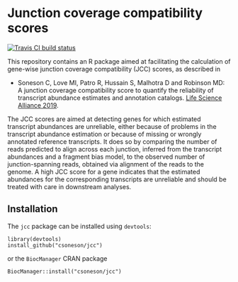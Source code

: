# Junction coverage compatibility scores

[![Travis CI build status](https://travis-ci.org/csoneson/jcc.svg?branch=master)](https://travis-ci.org/csoneson/jcc)
<!--[![Codecov.io coverage status](https://codecov.io/github/csoneson/jcc/coverage.svg?branch=master)](https://codecov.io/github/csoneson/jcc)-->


This repository contains an R package aimed at facilitating the calculation of gene-wise junction coverage compatibility (JCC) scores, as described in 

- Soneson C, Love MI, Patro R, Hussain S, Malhotra D and Robinson MD: A junction coverage compatibility score to quantify the reliability of transcript abundance estimates and annotation catalogs. [Life Science Alliance 2019](http://www.life-science-alliance.org/content/2/1/e201800175.abstract).

The JCC scores are aimed at detecting genes for which estimated transcript abundances are unreliable, either because of problems in the transcript abundance estimation or because of missing or wrongly annotated reference transcripts. It does so by comparing the number of reads predicted to align across each junction, inferred from the transcript abundances and a fragment bias model, to the observed number of junction-spanning reads, obtained via alignment of the reads to the genome. A high JCC score for a gene indicates that the estimated abundances for the corresponding transcripts are unreliable and should be treated with care in downstream analyses. 

## Installation

The `jcc` package can be installed using `devtools`:

```
library(devtools)
install_github("csoneson/jcc")
```

or the `BiocManager` CRAN package

```
BiocManager::install("csoneson/jcc")
```
